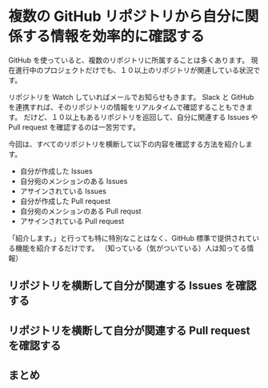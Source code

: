 # 複数の GitHub リポジトリから自分に関係する情報を効率的に確認する
GitHub を使っていると、複数のリポジトリに所属することは多くあります。
現在進行中のプロジェクトだけでも、１０以上のリポジトリが関連している状況です。

リポジトリを Watch していればメールでお知らせもきます。
Slack と GitHub を連携すれば、そのリポジトリの情報をリアルタイムで確認することもできます。
だけど、１０以上もあるリポジトリを巡回して、自分に関連する Issues や Pull request を確認するのは一苦労です。

今回は、すべてのリポジトリを横断して以下の内容を確認する方法を紹介します。

* 自分が作成した Issues
* 自分宛のメンションのある Issues
* アサインされている Issues
* 自分が作成した Pull request
* 自分宛のメンションのある Pull requst
* アサインされている Pull request

「紹介します。」と行っても特に特別なことはなく、GitHub 標準で提供されている機能を紹介するだけです。
（知っている（気がついている）人は知ってる情報）

## リポジトリを横断して自分が関連する Issues を確認する

## リポジトリを横断して自分が関連する Pull request を確認する

## まとめ
